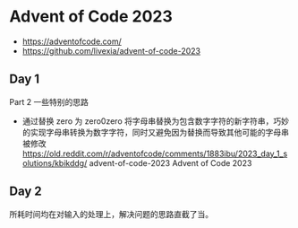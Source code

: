 # Advent of Code 2023

- https://adventofcode.com/
- https://github.com/livexia/advent-of-code-2023

## Day 1

Part 2 一些特别的思路

- 通过替换 zero 为 zero0zero 将字母串替换为包含数字字符的新字符串，巧妙的实现字母串转换为数字字符，同时又避免因为替换而导致其他可能的字母串被修改 https://old.reddit.com/r/adventofcode/comments/1883ibu/2023_day_1_solutions/kbikddg/ advent-of-code-2023
Advent of Code 2023

## Day 2

所耗时间均在对输入的处理上，解决问题的思路直截了当。

